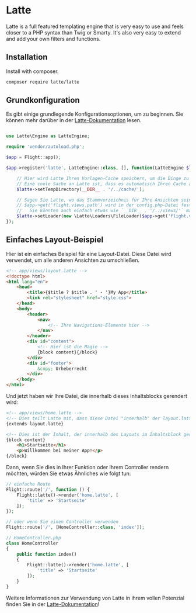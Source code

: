 # Latte

Latte is a full featured templating engine that is very easy to use and feels closer to a PHP syntax than Twig or Smarty. It's also very easy to extend and add your own filters and functions.

## Installation

Install with composer.

```bash
composer require latte/latte
```

## Grundkonfiguration

Es gibt einige grundlegende Konfigurationsoptionen, um zu beginnen. Sie können mehr darüber in der [Latte-Dokumentation](https://latte.nette.org/en/guide) lesen.

```php

use Latte\Engine as LatteEngine;

require 'vendor/autoload.php';

$app = Flight::app();

$app->register('latte', LatteEngine::class, [], function(LatteEngine $latte) use ($app) {

	// Hier wird Latte Ihren Vorlagen-Cache speichern, um die Dinge zu beschleunigen
	// Eine coole Sache an Latte ist, dass es automatisch Ihren Cache aktualisiert, wenn Sie Änderungen an Ihren Vorlagen vornehmen!
	$latte->setTempDirectory(__DIR__ . '/../cache/');

	// Sagen Sie Latte, wo das Stammverzeichnis für Ihre Ansichten sein wird.
	// $app->get('flight.views.path') wird in der config.php-Datei festgelegt
	//   Sie könnten auch einfach etwas wie `__DIR__ . '/../views/'` machen
	$latte->setLoader(new \Latte\Loaders\FileLoader($app->get('flight.views.path')));
});
```

## Einfaches Layout-Beispiel

Hier ist ein einfaches Beispiel für eine Layout-Datei. Diese Datei wird verwendet, um alle anderen Ansichten zu umschließen.

```html
<!-- app/views/layout.latte -->
<!doctype html>
<html lang="en">
	<head>
		<title>{$title ? $title . ' - '}My App</title>
		<link rel="stylesheet" href="style.css">
	</head>
	<body>
		<header>
			<nav>
				<!-- Ihre Navigations-Elemente hier -->
			</nav>
		</header>
		<div id="content">
			<!-- Hier ist die Magie -->
			{block content}{/block}
		</div>
		<div id="footer">
			&copy; Urheberrecht
		</div>
	</body>
</html>
```

Und jetzt haben wir Ihre Datei, die innerhalb dieses Inhaltsblocks gerendert wird:

```html
<!-- app/views/home.latte -->
<!-- Dies teilt Latte mit, dass diese Datei "innerhalb" der layout.latte-Datei ist -->
{extends layout.latte}

<!-- Dies ist der Inhalt, der innerhalb des Layouts im Inhaltsblock gerendert wird -->
{block content}
	<h1>Startseite</h1>
	<p>Willkommen bei meiner App!</p>
{/block}
```

Dann, wenn Sie dies in Ihrer Funktion oder Ihrem Controller rendern möchten, würden Sie etwas Ähnliches wie folgt tun:

```php
// einfache Route
Flight::route('/', function () {
	Flight::latte()->render('home.latte', [
		'title' => 'Startseite'
	]);
});

// oder wenn Sie einen Controller verwenden
Flight::route('/', [HomeController::class, 'index']);

// HomeController.php
class HomeController
{
	public function index()
	{
		Flight::latte()->render('home.latte', [
			'title' => 'Startseite'
		]);
	}
}
```

Weitere Informationen zur Verwendung von Latte in ihrem vollen Potenzial finden Sie in der [Latte-Dokumentation](https://latte.nette.org/en/guide)!